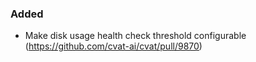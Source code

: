 ### Added <!-- pick one -->

- Make disk usage health check threshold configurable
  (<https://github.com/cvat-ai/cvat/pull/9870>)

